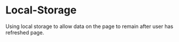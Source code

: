 # Local-Storage

Using local storage to allow data on the page to remain after user has refreshed page.
